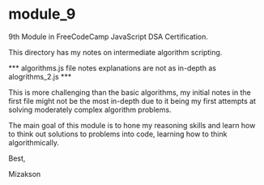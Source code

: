 # module_9

9th Module in FreeCodeCamp JavaScript DSA Certification.

This directory has my notes on intermediate algorithm scripting.

*** algorithms.js file notes explanations are not as in-depth as 
alogrithms_2.js ***

This is more challenging than the basic algorithms, my initial notes
in the first file might not be the most in-depth due to it being my
first attempts at solving moderately complex algorithm problems.

The main goal of this module is to hone my reasoning skills and 
learn how to think out solutions to problems into code, learning
how to think algorithmically.

Best, 

Mizakson